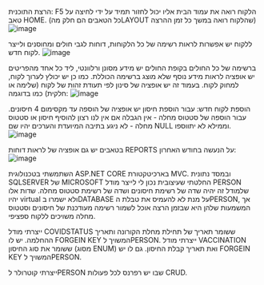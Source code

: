 הרצת התוכנית: F5
הלקוח רואה את עמוד הבית אליו יכול לחזור תמיד על ידי לחיצה על טאב HOME. (כל הטאבים הם חלק מהLAYOUT שהלקוח רואה במשך כל זמן ההרצה)
![image](https://github.com/shiraseg/interview/assets/92149110/33604bfd-35d6-4244-b986-e3a4b03ee287)

ללקוח יש אפשרות לראות רשימה של כל הלקוחות, דוחות לגבי חולים ומחוסנים ולייצר לקוח חדש.
![image](https://github.com/shiraseg/interview/assets/92149110/4dfed9ce-3b67-4869-8ed9-e2cc16a674d3)

ברשימה של כל החולים בקופת החולים יש מידע מסונן ורלוונטי, ליד כל אחד מהפריטים יש אופציה לראות מידע נוסף שלא מוצג ברשימה הכוללת. כמו כן יש יכולץ לערוך לקוח, למחוק לקוח.
בעמוד זה יש אופציה של סינון לפי תעודת זהות של לקוח (שלימה או חלקית) כמו בדוגמה:
![image](https://github.com/shiraseg/interview/assets/92149110/a0676bd5-028c-4bf8-806a-b7ed25b19b93)

הוספת לקוח חדש:
עבור הוספת חיסון יש אופציה של הוספה עד מקסימום 4 חיסונים.
עבור הוספה של סטטוס מחלה - אין הגבלה
אם אין לנו רצון להוסיף חיסון או סטטוס מחלה - לא ניגע בתיבה המיועדת והערכים יהיו שם NULL וממילא לא יתווספו.
![image](https://github.com/shiraseg/interview/assets/92149110/b574f21a-09a7-4d8c-81ac-2dfe3762eaab)

בטאבים יש גם אופציה של לראות דוחות REPORTS על הנעשה בחודש האחרון:
![image](https://github.com/shiraseg/interview/assets/92149110/251c7df1-50e0-4459-9f52-5dcf605e87cd)


השתמשתי בטכנולוגית ASP.NET CORE בארכיטקטורת MVC. ובמסד נתונית SQLSERVER של MICROSOFT
החלטתי שעיצובית נכון לי לייצר מודל PERSON שלמודל זה יהיה שדה של רשימת חיסונים ושדה של רשימת סטטוס מחלה.
שדות אלו יהיו virtual ולא ישמרו בDATABASE על מנת לא להעמיס את טבלת הPERSON, אך המשמעות שלהן היא שבזמן הרצה אוכל לשמור רשימה מעודכנת של חיסונים וסטטוס מחלה משויכים ללקוח ספציפי.

ייצרתי מודל COVIDSTATUS ששומר תאריך של תחילת מחלת הקורונה ותאריך ההחלמה. יש לו FORGEIN KEY המשויך לPERSON.
ייצרתי מודל VACCINATION ששומר את סוג החיסון (מסוג ENUM) ואת תאריך קבלת החיסון. גם לו יש FORGEIN KEY המשויך לPERSON.

ייצרתי קוטרולר לPERSON שבו יש רפרנס לכל פעולות CRUD.


